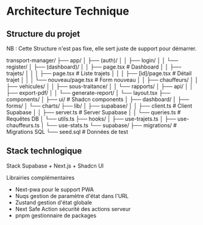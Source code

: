 # Architecture Technique

## Structure du projet

NB : Cette Structure n'est pas fixe, elle sert juste de support pour démarrer.

transport-manager/
├── app/
│   ├── (auth)/
│   │   ├── login/
│   │   └── register/
│   ├── (dashboard)/
│   │   ├── page.tsx              # Dashboard
│   │   ├── trajets/
│   │   │   ├── page.tsx          # Liste trajets
│   │   │   ├── [id]/page.tsx    # Détail trajet
│   │   │   └── nouveau/page.tsx  # Form nouveau
│   │   ├── chauffeurs/
│   │   ├── vehicules/
│   │   ├── sous-traitance/
│   │   └── rapports/
│   ├── api/
│   │   ├── export-pdf/
│   │   └── generate-report/
│   └── layout.tsx
├── components/
│   ├── ui/                       # Shadcn components
│   ├── dashboard/
│   ├── forms/
│   └── charts/
├── lib/
│   ├── supabase/
│   │   ├── client.ts            # Client Supabase
│   │   ├── server.ts            # Server Supabase
│   │   └── queries.ts           # Requêtes DB
│   └── utils.ts
├── hooks/
│   ├── use-trajets.ts
│   ├── use-chauffeurs.ts
│   └── use-stats.ts
└── supabase/
    ├── migrations/               # Migrations SQL
    └── seed.sql                  # Données de test

## Stack technlogique

Stack Supabase + Next.js + Shadcn UI

Librairies complémentaires

- Next-pwa pour le support PWA
- Nuqs gestion de paramètre d'état dans l'URL
- Zustand gestion d'état globale
- Next Safe Action sécurité des actions serveur
- pnpm gestionnaire de packages
